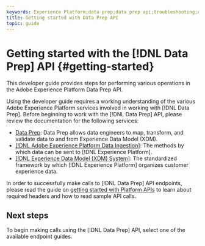 ```yaml
---
keywords: Experience Platform;data prep;data prep api;troubleshooting;API
title: Getting started with Data Prep API
topic: guide
---
```


# Getting started with the [!DNL Data Prep] API {#getting-started}

This developer guide provides steps for performing various operations in the Adobe Experience Platform Data Prep API.

Using the developer guide requires a working understanding of the various Adobe Experience Platform services involved in working with [!DNL Data Prep]. Before beginning to work with the [!DNL Data Prep] API, please review the documentation for the following services:

- [Data Prep](../home.md): Data Prep allows data engineers to map, transform, and validate data to and from Experience Data Model (XDM).
- [[!DNL Adobe Experience Platform Data Ingestion]](../../ingestion/home.md): The methods by which data can be sent to [!DNL Experience Platform].
- [[!DNL Experience Data Model (XDM) System]](../../xdm/home.md): The standardized framework by which [!DNL Experience Platform] organizes customer experience data.

In order to successfully make calls to [!DNL Data Prep] API endpoints, please read the guide on [getting started with Platform APIs](../../landing/api-guide.md) to learn about required headers and how to read sample API calls.

## Next steps

To begin making calls using the [!DNL Data Prep] API, select one of the available endpoint guides.